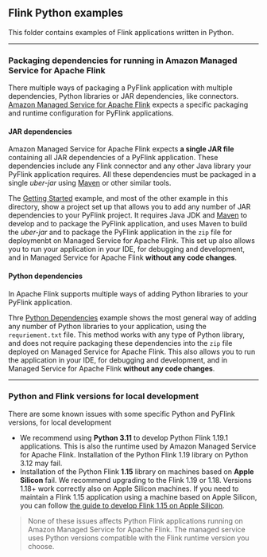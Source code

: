 ## Flink Python examples

This folder contains examples of Flink applications written in Python.

---

### Packaging dependencies for running in Amazon Managed Service for Apache Flink

There multiple ways of packaging a PyFlink application with multiple dependencies, Python libraries or JAR dependencies, like connectors. [Amazon Managed Service for Apache Flink](https://aws.amazon.com/managed-service-apache-flink/) expects a specific packaging and runtime configuration for PyFlink applications.

#### JAR dependencies

Amazon Managed Service for Apache Flink expects **a single JAR file** containing all JAR dependencies of a PyFlink application. These dependencies include any Flink connector and any other Java library your PyFlink application requires. All these dependencies must be packaged in a single *uber-jar* using [Maven](https://maven.apache.org/) or other similar tools.

The [Getting Started](./GettingStarted/) example, and most of the other example in this directory, show a project set up that allows you to add any number of JAR dependencies to your PyFlink project. It requires Java JDK and [Maven](https://maven.apache.org/) to develop and to package the PyFlink application, and uses Maven to build the *uber-jar* and to package the PyFlink application in the `zip` file for deploymenbt on Managed Service for Apache Flink. This set up also allows you to run your application in your IDE, for debugging and development, and in Managed Service for Apache Flink **without any code changes**.


#### Python dependencies

In Apache Flink supports multiple ways of adding Python libraries to your PyFlink application.

Thre [Python Dependencies](./PythonDependencies/) example shows the most general way of adding any number of Python libraries to your application, using the `requriement.txt` file. This method works with any type of Python library, and does not require packaging these dependencies into the `zip` file deployed on Managed Service for Apache Flink. This also allows you to run the application in your IDE, for debugging and development, and in Managed Service for Apache Flink **without any code changes**.

---

### Python and Flink versions for local development

There are some known issues with some specific Python and PyFlink versions, for local development

* We recommend using **Python 3.11** to develop Python Flink 1.19.1 applications.
  This is also the runtime used by Amazon Managed Service for Apache Flink.
  Installation of the Python Flink 1.19 library on Python 3.12 may fail.
* Installation of the Python Flink **1.15** library on machines based on **Apple Silicon** fail. 
  We recommend upgrading to the Flink 1.19 or 1.18. Versions 1.18+ work correctly also on Apple Silicon machines.
  If you need to maintain a Flink 1.15 application using a machine based on Apple Silicon, you can follow [the guide to develop Flink 1.15 on Apple Silicon](LocalDevelopmentOnAppleSilicon).


> None of these issues affects Python Flink applications running on Amazon Managed Service for Apache Flink.
> The managed service uses Python versions compatible with the Flink runtime version you choose.
